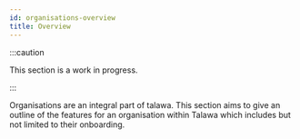 ```yaml
---
id: organisations-overview
title: Overview
---
```


:::caution

This section is a work in progress.

:::

Organisations are an integral part of talawa. This section aims to give an outline of the features for an organisation within Talawa which includes but not limited to their onboarding.

